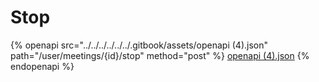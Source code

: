# Stop

{% openapi src="../../../../../../.gitbook/assets/openapi (4).json" path="/user/meetings/{id}/stop" method="post" %}
[openapi (4).json](<../../../../../../.gitbook/assets/openapi (4).json>)
{% endopenapi %}
